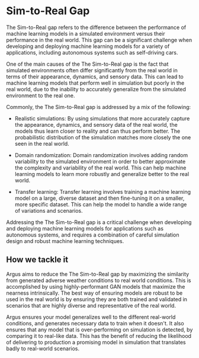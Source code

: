 # Sim-to-Real Gap

The Sim-to-Real gap refers to the difference between the performance of machine learning models in a simulated environment versus their performance in the real world. This gap can be a significant challenge when developing and deploying machine learning models for a variety of applications, including autonomous systems such as self-driving cars.

One of the main causes of the The Sim-to-Real gap is the fact that simulated environments often differ significantly from the real world in terms of their appearance, dynamics, and sensory data. This can lead to machine learning models that perform well in simulation but poorly in the real world, due to the inability to accurately generalize from the simulated environment to the real one.

Commonly, the The Sim-to-Real gap is addressed by a mix of the following:

- Realistic simulations: By using simulations that more accurately capture the appearance, dynamics, and sensory data of the real world, the models thus learn closer to reality and can thus perform better. The probabilistic distribution of the simulation matches more closely the one seen in the real world.

- Domain randomization: Domain randomization involves adding random variability to the simulated environment in order to better approximate the complexity and variability of the real world. This can help machine learning models to learn more robustly and generalize better to the real world.

- Transfer learning: Transfer learning involves training a machine learning model on a large, diverse dataset and then fine-tuning it on a smaller, more specific dataset. This can help the model to handle a wide range of variations and scenarios.

Addressing the The Sim-to-Real gap is a critical challenge when developing and deploying machine learning models for applications such as autonomous systems, and requires a combination of careful simulation design and robust machine learning techniques.

## How we tackle it

Argus aims to reduce the The Sim-to-Real gap by maximizing the similarity from generated adverse weather conditions to real world conditions. This is accomplished by using highly-performant GAN models that maximize the nearness intrinsically. The best way of ensuring models are robust to be used in the real world is by ensuring they are both trained and validated in scenarios that are highly diverse and representative of the real world. 

Argus ensures your model generalizes well to the different real-world conditions, and generates necessary data to train when it doesn't. It also ensures that any model that is over-performing on simulation is detected, by comparing it to real-like data. This has the benefit of reducing the likelihood of delivering to production a promising model in simulation that translates badly to real-world scenarios.
